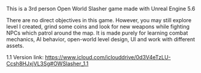 This is a 3rd person Open World Slasher game made with Unreal Engine 5.6

There are no direct objectives in this game. However, you may still explore level I created, grind some coins and look for new weapons while fighting NPCs which patrol around the map. It is made purely for learning combat mechanics, AI behavior, open-world level design, UI and work with different assets.

1.1 Version link: https://www.icloud.com/iclouddrive/0d3V4eTzLU-Ccsh8HJxjVL3Sg#OWSlasher_1.1
